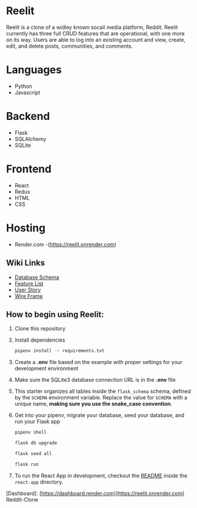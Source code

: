 # Reelit
Reelit is a clone of a widley known socail media platform, Reddit. Reelit currently has three full CRUD features that are operational, with one more on its way. Users are able to log into an existing account and view, create, edit, and delete posts, communities, and comments. 

# Languages
- Python
- Javascript

# Backend
- Flask
- SQLAlchemy
- SQLite

# Frontend
- React
- Redux
- HTML
- CSS

# Hosting
- Render.com
-(https://reelit.onrender.com)

## Wiki Links
- [Database Schema](https://github.com/aloekim97/Reddit-Clone/wiki/Database-Schema)
- [Feature List](https://github.com/aloekim97/Reddit-Clone/wiki/Features-List)
- [User Story](https://github.com/aloekim97/Reddit-Clone/wiki/User-Stories)
- [Wire Frame](https://github.com/aloekim97/Reddit-Clone/wiki/Wire-Frames)

## How to begin using Reelit:
1. Clone this repository

2. Install dependencies

      ```bash
      pipenv install -r requirements.txt
      ```

3. Create a **.env** file based on the example with proper settings for your
   development environment

4. Make sure the SQLite3 database connection URL is in the **.env** file

5. This starter organizes all tables inside the `flask_schema` schema, defined
   by the `SCHEMA` environment variable.  Replace the value for
   `SCHEMA` with a unique name, **making sure you use the snake_case
   convention**.

6. Get into your pipenv, migrate your database, seed your database, and run your Flask app

   ```bash
   pipenv shell
   ```

   ```bash
   flask db upgrade
   ```

   ```bash
   flask seed all
   ```

   ```bash
   flask run
   ```

7. To run the React App in development, checkout the [README](./react-app/README.md) inside the `react-app` directory.


[Render.com]: https://render.com/
[Dashboard]: [https://dashboard.render.com](https://reelit.onrender.com) Reddit-Clone
